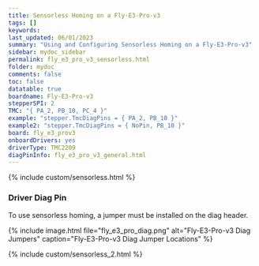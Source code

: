 ```yaml
---
title: Sensorless Homing on a Fly-E3-Pro-v3
tags: []
keywords: 
last_updated: 06/01/2023
summary: "Using and Configuring Sensorless Homing on a Fly-E3-Pro-v3"
sidebar: mydoc_sidebar
permalink: fly_e3_pro_v3_sensorless.html
folder: mydoc
comments: false
toc: false
datatable: true
boardname: Fly-E3-Pro-v3
stepperSPI: 2
TMC: "{ PA_2, PB_10, PC_4 }"
example: "stepper.TmcDiagPins = { PA_2, PB_10 }"
example2: "stepper.TmcDiagPins = { NoPin, PB_10 }"
board: fly_e3_prov3
onboardDrivers: yes
driverType: TMC2209
diagPinInfo: fly_e3_pro_v3_general.html
---
```


{% include custom/sensorless.html %}

### Driver Diag Pin

To use sensorless homing, a jumper must be installed on the diag header.

{% include image.html file="fly_e3_pro_diag.png" alt="Fly-E3-Pro-v3 Diag Jumpers" caption="Fly-E3-Pro-v3 Diag Jumper Locations" %}

{% include custom/sensorless_2.html %}
